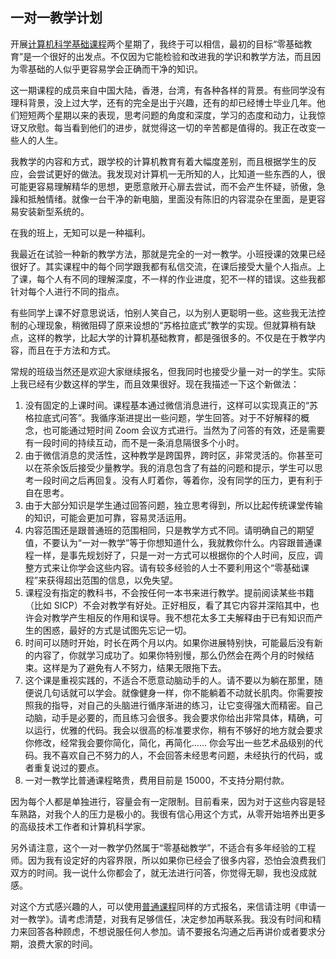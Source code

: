 ## 一对一教学计划

开展[计算机科学基础课程](http://www.yinwang.org/blog-cn/2020/03/26/entry-level-class)两个星期了，我终于可以相信，最初的目标“零基础教育”是一个很好的出发点。不仅因为它能检验和改进我的学识和教学方法，而且因为零基础的人似乎更容易学会正确而干净的知识。

这一期课程的成员来自中国大陆，香港，台湾，有各种各样的背景。有些同学没有理科背景，没上过大学，还有的完全是出于兴趣，还有的却已经博士毕业几年。他们短短两个星期以来的表现，思考问题的角度和深度，学习的态度和动力，让我惊讶又欣慰。每当看到他们的进步，就觉得这一切的辛苦都是值得的。我正在改变一些人的人生。

我教学的内容和方式，跟学校的计算机教育有着大幅度差别，而且根据学生的反应，会尝试更好的做法。我发现对计算机一无所知的人，比知道一些东西的人，很可能更容易理解精华的思想，更愿意敞开心扉去尝试，而不会产生怀疑，骄傲，急躁和抵触情绪。就像一台干净的新电脑，里面没有陈旧的内容混杂在里面，是更容易安装新型系统的。

在我的班上，无知可以是一种福利。

我最近在试验一种新的教学方法，那就是完全的一对一教学。小班授课的效果已经很好了。其实课程中的每个同学跟我都有私信交流，在课后接受大量个人指点。上了课，每个人有不同的理解深度，不一样的作业进度，犯不一样的错误。这些我都针对每个人进行不同的指点。

有些同学上课不好意思说话，怕别人笑自己，以为别人更聪明一些。这些我无法控制的心理现象，稍微阻碍了原来设想的“苏格拉底式”教学的实现。但就算稍有缺点，这样的教学，比起大学的计算机基础教育，都是强很多的。不仅是在于教学内容，而且在于方法和方式。

常规的班级当然还是欢迎大家继续报名，但我同时也接受少量一对一的学生。实际上我已经有少数这样的学生，而且效果很好。现在我描述一下这个新做法：

1.  没有固定的上课时间。课程基本通过微信消息进行，这样可以实现真正的“苏格拉底式问答”。我循序渐进提出一些问题，学生回答。对于不好解释的概念，也可能通过短时间 Zoom 会议方式进行。当然为了问答的有效，还是需要有一段时间的持续互动，而不是一条消息隔很多个小时。
2.  由于微信消息的灵活性，这种教学是跨国界，跨时区，非常灵活的。你甚至可以在茶余饭后接受少量教学。我的消息包含了有益的问题和提示，学生可以思考一段时间之后再回复。没有人盯着你，等着你，没有同学的压力，更有利于自在思考。
3.  由于大部分知识是学生通过回答问题，独立思考得到，所以比起传统课堂传输的知识，可能会更加可靠，容易灵活运用。
4.  内容范围还是跟普通班的范围相同，只是教学方式不同。请明确自己的期望值，不要认为“一对一教学”等于你想知道什么，我就教你什么。内容跟普通课程一样，是事先规划好了，只是一对一方式可以根据你的个人时间，反应，调整方式来让你学会这些内容。请有较多经验的人士不要利用这个“零基础课程”来获得超出范围的信息，以免失望。
5.  课程没有指定的教科书，不会按任何一本书来进行教学。提前阅读某些书籍（比如 SICP）不会对教学有好处。正好相反，看了其它内容并深陷其中，也许会对教学产生相反的作用和误导。我不想花太多工夫解释由于已有知识而产生的困惑，最好的方式是试图先忘记一切。
6.  时间可以随时开始，时长在两个月以内。如果你进展特别快，可能最后没有新的内容了，你就学习成功了。如果你特别慢，那么仍然会在两个月的时候结束。这样是为了避免有人不努力，结果无限拖下去。
7.  这个课是重视实践的，不适合不愿意动脑动手的人。请不要以为躺在那里，随便说几句话就可以学会。就像健身一样，你不能躺着不动就长肌肉。你需要按照我的指导，对自己的头脑进行循序渐进的练习，让它变得强大而精密。自己动脑，动手是必要的，而且练习会很多。我会要求你给出非常具体，精确，可以运行，优雅的代码。我会以很高的标准要求你，稍有不够好的地方就会要求你修改，经常我会要你简化，简化，再简化…… 你会写出一些艺术品级别的代码。我不喜欢自己不努力的人，不会回答未经思考问题，未经执行的代码，或者重复说过的要点。
8.  一对一教学比普通课程略贵，费用目前是 15000，不支持分期付款。

因为每个人都是单独进行，容量会有一定限制。目前看来，因为对于这些内容是轻车熟路，对我个人的压力是极小的。我很有信心用这个方式，从零开始培养出更多的高级技术工作者和计算机科学家。

另外请注意，这个一对一教学仍然属于“零基础教学”，不适合有多年经验的工程师。因为我有设定好的内容界限，所以如果你已经会了很多内容，恐怕会浪费我们双方的时间。我一说什么你都会了，就无法进行问答，你觉得无聊，我也没成就感。

对这个方式感兴趣的人，可以使用[普通课程](http://www.yinwang.org/blog-cn/2020/03/26/entry-level-class)同样的方式报名，来信请注明《申请一对一教学》。请考虑清楚，对我有足够信任，决定参加再联系我。我没有时间和精力来回答各种顾虑，不想说服任何人参加。请不要报名沟通之后再讲价或者要求分期，浪费大家的时间。
